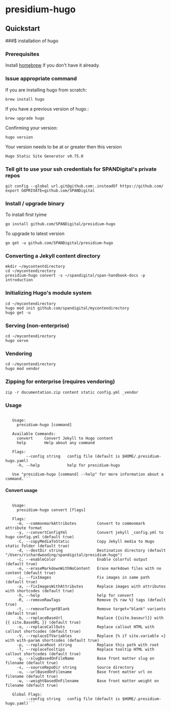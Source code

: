 # presidium-hugo

## Quickstart

###$ installation of hugo

### Prerequisites
Install [homebrew](https://brew.sh/) if you don't have it already.

### Issue appropriate command 

If you are installing hugo from scratch:

```brew install hugo```

If you have a previous version of hugo.:

```brew upgrade hugo```

Confirming your version:

```hugo version```

Your version needs to be at or greater then this version

```Hugo Static Site Generator v0.75.0```

### Tell git to use your ssh credentials for SPANDigital's private repos

```
git config --global url.git@github.com:.insteadOf https://github.com/
export GOPRIVATE=github.com/SPANDigital
```

### Install / upgrade binary

To install first tyime
```
go install github.com/SPANDigital/presidium-hugo
```
To upgrade to latest version
```
go get -u github.com/SPANDigital/presidium-hugo
```

### Converting a Jekyll content directory 

```
mkdir ~/mycontentdirectory
cd ~/mycontendirectory
presidium-hugo convert -s ~/spandigital/span-handbook-docs -p introduction
```

### Initializing Hugo's module system

````
cd ~/mycontendirectory
hugo mod init github.com/spandigital/mycontendirectory
hugo get -u
````
### Serving (non-enterprise)
````
cd ~/mycontendirectory
hugo serve
````

### Vendoring
````
cd ~/mycontendirectory
hugo mod vendor
````

### Zipping for enterprise (requires vendoring)
````
zip -r documentation.zip content static config.yml _vendor
````

### Usage

```CLI tools for managing Presidium Hugo content
   
   Usage:
     presidium-hugo [command]
   
   Available Commands:
     convert     Convert Jekyll to Hugo content
     help        Help about any command
   
   Flags:
         --config string   config file (default is $HOME/.presidium-hugo.yaml)
     -h, --help            help for presidium-hugo
   
   Use "presidium-hugo [command] --help" for more information about a command.```
```

#### Convert usage

```Convert Jekyll to Hugo content
   
   Usage:
     presidium-hugo convert [flags]
   
   Flags:
     -m, --commonmarkAttributes         Convert to commonmark attribute format
     -y, --convertConfigYml             Convert jekyll _config.yml to hugo config.yml (default true)
     -C, --copyMediaToStatic            Copy Jekyll media to Hugo static folder (default true)
     -d, --destDir string               Destination directory (default "/Users/richardwooding/spandigital/presidium-hugo")
     -c, --enableColor                  Enable colorful output (default true)
     -e, --eraseMarkdownWithNoContent   Erase markdown files with no content (default true)
     -i, --fixImages                    Fix images in same path (default true)
     -a, --fixImagesWithAttributes      Replace images with attributes with shortcodes (default true)
     -h, --help                         help for convert
     -R, --removeRawTags                Remove {% raw %} tags (default true)
     -t, --removeTargetBlank            Remove target="blank" variants (default true)
     -b, --replaceBaseUrl               Replace {{site.baseurl}} with {{ site.BaseURL }} (default true)
     -o, --replaceCallOuts              Replace callout HTML with callout shortcodes (default true)
     -V, --replaceIfVariables           Replace {% if site.variable =} with with-param shortcodes (default true)
     -p, --replaceRoot string           Replace this path with root
     -T, --replaceTooltips              Replace tooltip HTML with callout shortcodes (default true)
     -g, --slugBasedOnFileName          Base front matter slug on filename (default true)
     -s, --sourceRepoDir string         Source directory
     -u, --urlBasedOnFilename           Base front matter url on filename (default true)
     -w, --weightBasedOnFilename        Base front matter weight on filename (default true)
   
   Global Flags:
         --config string   config file (default is $HOME/.presidium-hugo.yaml)```